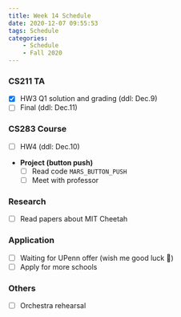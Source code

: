 ```yaml
---
title: Week 14 Schedule
date: 2020-12-07 09:55:53
tags: Schedule
categories:
    - Schedule
    - Fall 2020
---
```


### CS211 TA
- [x] HW3 Q1 solution and grading (ddl: Dec.9)
- [ ] Final (ddl: Dec.11)

### CS283 Course
- [ ] HW4 (ddl: Dec.10)

* **Project (button push)**
    - [ ] Read code `MARS_BUTTON_PUSH`
    - [ ] Meet with professor

### Research
- [ ] Read papers about MIT Cheetah

### Application
- [ ] Waiting for UPenn offer (wish me good luck 🙏)
- [ ] Apply for more schools

### Others
- [ ] Orchestra rehearsal